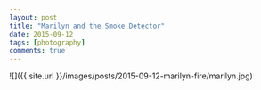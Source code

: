 ```yaml
---
layout: post
title: "Marilyn and the Smoke Detector"
date: 2015-09-12
tags: [photography]
comments: true
---
```

![]({{ site.url }}/images/posts/2015-09-12-marilyn-fire/marilyn.jpg)

